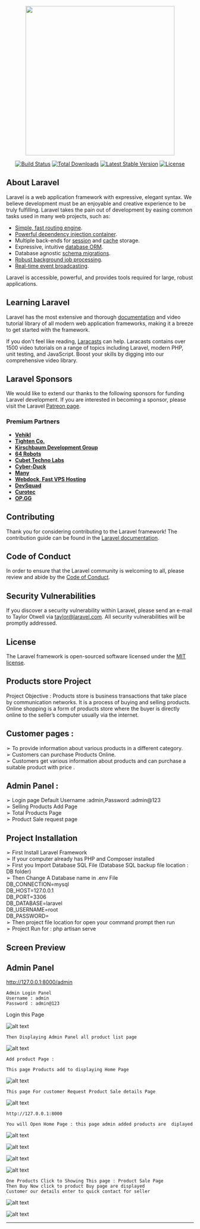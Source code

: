 <p align="center"><a href="https://laravel.com" target="_blank"><img src="https://raw.githubusercontent.com/laravel/art/master/logo-lockup/5%20SVG/2%20CMYK/1%20Full%20Color/laravel-logolockup-cmyk-red.svg" width="400"></a></p>

<p align="center">
<a href="https://travis-ci.org/laravel/framework"><img src="https://travis-ci.org/laravel/framework.svg" alt="Build Status"></a>
<a href="https://packagist.org/packages/laravel/framework"><img src="https://img.shields.io/packagist/dt/laravel/framework" alt="Total Downloads"></a>
<a href="https://packagist.org/packages/laravel/framework"><img src="https://img.shields.io/packagist/v/laravel/framework" alt="Latest Stable Version"></a>
<a href="https://packagist.org/packages/laravel/framework"><img src="https://img.shields.io/packagist/l/laravel/framework" alt="License"></a>
</p>

## About Laravel

Laravel is a web application framework with expressive, elegant syntax. We believe development must be an enjoyable and creative experience to be truly fulfilling. Laravel takes the pain out of development by easing common tasks used in many web projects, such as:

- [Simple, fast routing engine](https://laravel.com/docs/routing).
- [Powerful dependency injection container](https://laravel.com/docs/container).
- Multiple back-ends for [session](https://laravel.com/docs/session) and [cache](https://laravel.com/docs/cache) storage.
- Expressive, intuitive [database ORM](https://laravel.com/docs/eloquent).
- Database agnostic [schema migrations](https://laravel.com/docs/migrations).
- [Robust background job processing](https://laravel.com/docs/queues).
- [Real-time event broadcasting](https://laravel.com/docs/broadcasting).

Laravel is accessible, powerful, and provides tools required for large, robust applications.

## Learning Laravel

Laravel has the most extensive and thorough [documentation](https://laravel.com/docs) and video tutorial library of all modern web application frameworks, making it a breeze to get started with the framework.

If you don't feel like reading, [Laracasts](https://laracasts.com) can help. Laracasts contains over 1500 video tutorials on a range of topics including Laravel, modern PHP, unit testing, and JavaScript. Boost your skills by digging into our comprehensive video library.

## Laravel Sponsors

We would like to extend our thanks to the following sponsors for funding Laravel development. If you are interested in becoming a sponsor, please visit the Laravel [Patreon page](https://patreon.com/taylorotwell).

### Premium Partners

- **[Vehikl](https://vehikl.com/)**
- **[Tighten Co.](https://tighten.co)**
- **[Kirschbaum Development Group](https://kirschbaumdevelopment.com)**
- **[64 Robots](https://64robots.com)**
- **[Cubet Techno Labs](https://cubettech.com)**
- **[Cyber-Duck](https://cyber-duck.co.uk)**
- **[Many](https://www.many.co.uk)**
- **[Webdock, Fast VPS Hosting](https://www.webdock.io/en)**
- **[DevSquad](https://devsquad.com)**
- **[Curotec](https://www.curotec.com/)**
- **[OP.GG](https://op.gg)**

## Contributing

Thank you for considering contributing to the Laravel framework! The contribution guide can be found in the [Laravel documentation](https://laravel.com/docs/contributions).

## Code of Conduct

In order to ensure that the Laravel community is welcoming to all, please review and abide by the [Code of Conduct](https://laravel.com/docs/contributions#code-of-conduct).

## Security Vulnerabilities

If you discover a security vulnerability within Laravel, please send an e-mail to Taylor Otwell via [taylor@laravel.com](mailto:taylor@laravel.com). All security vulnerabilities will be promptly addressed.

## License

The Laravel framework is open-sourced software licensed under the [MIT license](https://opensource.org/licenses/MIT).


## Products store Project 

Project Objective :
Products store is business transactions that take place by communication networks. It is a process
of buying and selling products. Online shopping is a form of products store  where the buyer is
directly online to the seller’s computer usually via the internet.

## Customer pages :<br>

➢ To provide information about various products in a different category.<br>
➢ Customers can purchase Products Online.<br>
➢ Customers  get various information about products and can purchase a
suitable product with price .<br>

## Admin Panel :

➢ Login page Default Username :admin,Password :admin@123 <br>
➢ Selling Products Add Page<br>
➢ Total Products Page<br>
➢ Product Sale request page<br>

## Project Installation 

➢ First Install Laravel Framework <br>
➢ If your computer already has PHP and Composer installed <br>
➢ First you Import Database SQL File (Database SQL backup file location : DB folder)<br>
➢ Then Change A Database name in .env File<br>
        DB_CONNECTION=mysql<br>
        DB_HOST=127.0.0.1<br>
        DB_PORT=3306<br>
        DB_DATABASE=laravel<br>
        DB_USERNAME=root<br>
        DB_PASSWORD=<br>
➢ Then project file location for open your command prompt then run      
➢ Project Run for : php artisan serve <br>

## Screen Preview 


## Admin Panel

   http://127.0.0.1:8000/admin 

    Admin Login Panel
    Username : admin   
    Password : admin@123
    
  Login this Page   

![alt text](https://github.com/abdulajeesmca/productssale/blob/master//public/ss/5.png?raw=true)

    Then Displaying Admin Panel all product list page 

![alt text](https://github.com/abdulajeesmca/productssale/blob/master//public/ss/6.png?raw=true)

    Add product Page :

    This page Products add to displaying Home Page 
    
![alt text](https://github.com/abdulajeesmca/productssale/blob/master//public/ss/7.png?raw=true)

    This page For customer Request Product Sale details Page       
   
![alt text](https://github.com/abdulajeesmca/productssale/blob/master//public/ss/8.png?raw=true)

    http://127.0.0.1:8000 
  
    You will Open Home Page : this page admin added products are  diplayed
![alt text](https://github.com/abdulajeesmca/productssale/blob/master//public/ss/1.png?raw=true)


![alt text](https://github.com/abdulajeesmca/productssale/blob/master//public/ss/2.png?raw=true)

![alt text](https://github.com/abdulajeesmca/productssale/blob/master//public/ss/3.png?raw=true)

![alt text](https://github.com/abdulajeesmca/productssale/blob/master//public/ss/4.png?raw=true)

    One Products Click to Showing This page : Product Sale Page 
    Then Buy Now click to product Buy page are displayed 
    Customer our details enter to quick contact for seller 

![alt text](https://github.com/abdulajeesmca/productssale/blob/master//public/ss/9.png?raw=true)

![alt text](https://github.com/abdulajeesmca/productssale/blob/master//public/ss/10.png?raw=true)



******************************************************************************************************************************************************************
